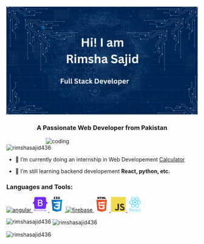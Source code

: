 ![logo height="100px"](https://github.com/RIMSHASAJID436/RIMSHASAJID436/blob/main/banner.jpg)

<h3 align="center">A Passionate Web Developer from Pakistan</h3>

<img align="right" alt="coding" width="400" src="https://mir-s3-cdn-cf.behance.net/project_modules/disp/601014116770475.6068beff4640a.gif">

<p align="left"> <img src="https://komarev.com/ghpvc/?username=rimshasajid436&label=Profile%20views&color=0e75b6&style=flat" alt="rimshasajid436" /> </p>

- 🔭 I’m currently doing an internship in Web Developement [Calculator](https://rimshasajid436.github.io/calculator/)

- 🌱 I’m still learning backend developement **React, python, etc.**

<h3 align="left">Languages and Tools:</h3>
<p align="left"> <a href="https://angular.io" target="_blank" rel="noreferrer"> <img src="https://angular.io/assets/images/logos/angular/angular.svg" alt="angular" width="40" height="40"/> </a> <a href="https://getbootstrap.com" target="_blank" rel="noreferrer"> <img src="https://raw.githubusercontent.com/devicons/devicon/master/icons/bootstrap/bootstrap-plain-wordmark.svg" alt="bootstrap" width="40" height="40"/> </a> <a href="https://www.w3schools.com/css/" target="_blank" rel="noreferrer"> <img src="https://raw.githubusercontent.com/devicons/devicon/master/icons/css3/css3-original-wordmark.svg" alt="css3" width="40" height="40"/> </a> <a href="https://firebase.google.com/" target="_blank" rel="noreferrer"> <img src="https://www.vectorlogo.zone/logos/firebase/firebase-icon.svg" alt="firebase" width="40" height="40"/> </a> <a href="https://www.w3.org/html/" target="_blank" rel="noreferrer"> <img src="https://raw.githubusercontent.com/devicons/devicon/master/icons/html5/html5-original-wordmark.svg" alt="html5" width="40" height="40"/> </a> <a href="https://developer.mozilla.org/en-US/docs/Web/JavaScript" target="_blank" rel="noreferrer"> <img src="https://raw.githubusercontent.com/devicons/devicon/master/icons/javascript/javascript-original.svg" alt="javascript" width="40" height="40"/> </a> <a href="https://reactjs.org/" target="_blank" rel="noreferrer"> <img src="https://raw.githubusercontent.com/devicons/devicon/master/icons/react/react-original-wordmark.svg" alt="react" width="40" height="40"/> </a> </p>

<p><img align="left" src="https://github-readme-stats.vercel.app/api/top-langs?username=rimshasajid436&show_icons=true&locale=en&layout=compact" alt="rimshasajid436" /></p>

<p>&nbsp;<img align="center" src="https://github-readme-stats.vercel.app/api?username=rimshasajid436&show_icons=true&locale=en" alt="rimshasajid436" /></p>

<p><img align="center" src="https://github-readme-streak-stats.herokuapp.com/?user=rimshasajid436&" alt="rimshasajid436" /></p>
